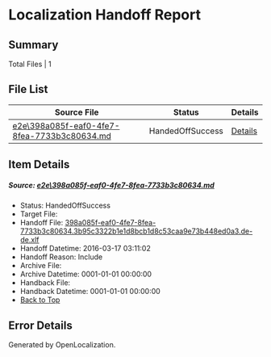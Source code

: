 # <a name='report-top'></a> Localization Handoff Report

## Summary
 Total Files | 1

## File List
 Source File | Status | Details 
 ----------- | ------ | ------- 
 [e2e\398a085f-eaf0-4fe7-8fea-7733b3c80634.md](https://github.com/OpenLocalizationTest/oltest/blob/b158c8224484e0020da6166f9bc31d428b838849/e2e/398a085f-eaf0-4fe7-8fea-7733b3c80634.md) | HandedOffSuccess | [Details](#a77999e170ad000cad7c59f91212099fe0aa53cc2)

## Item Details
##### <a name='a77999e170ad000cad7c59f91212099fe0aa53cc2'></a> Source: [e2e\398a085f-eaf0-4fe7-8fea-7733b3c80634.md](https://github.com/OpenLocalizationTest/oltest/blob/b158c8224484e0020da6166f9bc31d428b838849/e2e/398a085f-eaf0-4fe7-8fea-7733b3c80634.md)
* Status: HandedOffSuccess
* Target File: 
* Handoff File: [398a085f-eaf0-4fe7-8fea-7733b3c80634.3b95c3322b1e1d8bcb1d8c53caa9e73b448ed0a3.de-de.xlf](https://github.com/OpenLocalizationTestOrg/olhandoff/blob/9a7785098e8aa7662092a0850b5b134d2695af3f/ol-handoff/OpenLocalizationTestOrg/oltest.de-de/xinjiang/ht/398a085f-eaf0-4fe7-8fea-7733b3c80634.3b95c3322b1e1d8bcb1d8c53caa9e73b448ed0a3.de-de.xlf)
* Handoff Datetime: 2016-03-17 03:11:02
* Handoff Reason: Include
* Archive File: 
* Archive Datetime: 0001-01-01 00:00:00
* Handback File: 
* Handback Datetime: 0001-01-01 00:00:00
* [Back to Top](#report-top)


## Error Details

Generated by OpenLocalization.
